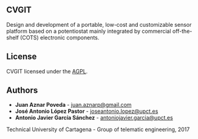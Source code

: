 ## CVGIT

Design and development of a portable, low-cost and customizable sensor platform based on a potentiostat mainly integrated by commercial off-the-shelf (COTS) electronic components.

## License
CVGIT licensed under the [AGPL](http://www.gnu.org/licenses/agpl.html).

## Authors

* **Juan Aznar Poveda** - juan.aznarp@gmail.com
* **José Antonio López Pastor** - joseantonio.lopez@upct.es 
* **Antonio Javier García Sánchez** - antoniojavier.garcia@upct.es

Technical University of Cartagena - Group of telematic engineering, 2017
